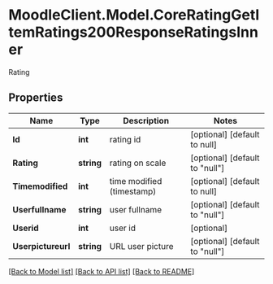 # MoodleClient.Model.CoreRatingGetItemRatings200ResponseRatingsInner
Rating

## Properties

Name | Type | Description | Notes
------------ | ------------- | ------------- | -------------
**Id** | **int** | rating id | [optional] [default to null]
**Rating** | **string** | rating on scale | [optional] [default to "null"]
**Timemodified** | **int** | time modified (timestamp) | [optional] [default to null]
**Userfullname** | **string** | user fullname | [optional] [default to "null"]
**Userid** | **int** | user id | [optional] 
**Userpictureurl** | **string** | URL user picture | [optional] [default to "null"]

[[Back to Model list]](../README.md#documentation-for-models) [[Back to API list]](../README.md#documentation-for-api-endpoints) [[Back to README]](../README.md)

